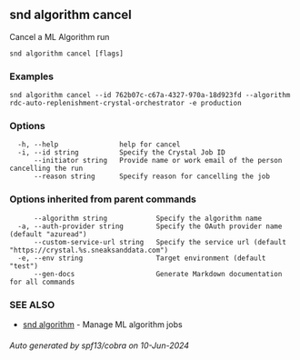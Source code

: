 ## snd algorithm cancel

Cancel a ML Algorithm run

```
snd algorithm cancel [flags]
```

### Examples

```
snd algorithm cancel --id 762b07c-c67a-4327-970a-18d923fd --algorithm rdc-auto-replenishment-crystal-orchestrator -e production
```

### Options

```
  -h, --help               help for cancel
  -i, --id string          Specify the Crystal Job ID
      --initiator string   Provide name or work email of the person cancelling the run
      --reason string      Specify reason for cancelling the job
```

### Options inherited from parent commands

```
      --algorithm string            Specify the algorithm name
  -a, --auth-provider string        Specify the OAuth provider name (default "azuread")
      --custom-service-url string   Specify the service url (default "https://crystal.%s.sneaksanddata.com")
  -e, --env string                  Target environment (default "test")
      --gen-docs                    Generate Markdown documentation for all commands
```

### SEE ALSO

* [snd algorithm](snd_algorithm.md)	 - Manage ML algorithm jobs

###### Auto generated by spf13/cobra on 10-Jun-2024
